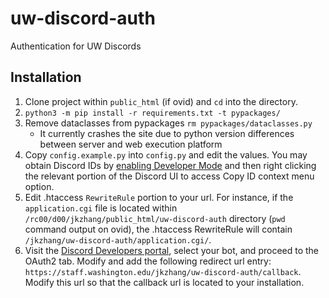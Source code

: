 # uw-discord-auth
Authentication for UW Discords

## Installation
1. Clone project within `public_html` (if ovid) and `cd` into the directory.
2. `python3 -m pip install -r requirements.txt -t pypackages/`
3. Remove dataclasses from pypackages `rm pypackages/dataclasses.py`
    - It currently crashes the site due to python version differences between server and web execution platform
4. Copy `config.example.py` into `config.py` and edit the values. You may obtain Discord IDs by [enabling Developer Mode](https://support.discord.com/hc/en-us/articles/206346498-Where-can-I-find-my-User-Server-Message-ID-) and then right clicking the relevant portion of the Discord UI to access Copy ID context menu option.
5. Edit .htaccess `RewriteRule` portion to your url. For instance, if the `application.cgi` file is located within `/rc00/d00/jkzhang/public_html/uw-discord-auth` directory (`pwd` command output on ovid), the .htaccess RewriteRule will contain `/jkzhang/uw-discord-auth/application.cgi/`.
6. Visit the [Discord Developers portal](https://discordapp.com/developers/applications/me), select your bot, and proceed to the OAuth2 tab. Modify and add the following redirect url entry: `https://staff.washington.edu/jkzhang/uw-discord-auth/callback`. Modify this url so that the callback url is located to your installation.
